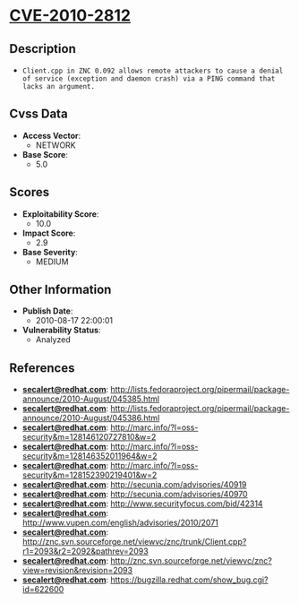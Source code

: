 
# [CVE-2010-2812](http://lists.fedoraproject.org/pipermail/package-announce/2010-August/045385.html)

## Description

- `Client.cpp in ZNC 0.092 allows remote attackers to cause a denial of service (exception and daemon crash) via a PING command that lacks an argument.`

## Cvss Data

- **Access Vector**:
  - NETWORK
- **Base Score**:
  - 5.0

## Scores

- **Exploitability Score**:
  - 10.0
- **Impact Score**:
  - 2.9
- **Base Severity**:
  - MEDIUM

## Other Information

- **Publish Date**:
  - 2010-08-17 22:00:01
- **Vulnerability Status**:
  - Analyzed

## References

- **secalert@redhat.com**: http://lists.fedoraproject.org/pipermail/package-announce/2010-August/045385.html
- **secalert@redhat.com**: http://lists.fedoraproject.org/pipermail/package-announce/2010-August/045386.html
- **secalert@redhat.com**: http://marc.info/?l=oss-security&m=128146120727810&w=2
- **secalert@redhat.com**: http://marc.info/?l=oss-security&m=128146352011964&w=2
- **secalert@redhat.com**: http://marc.info/?l=oss-security&m=128152390219401&w=2
- **secalert@redhat.com**: http://secunia.com/advisories/40919
- **secalert@redhat.com**: http://secunia.com/advisories/40970
- **secalert@redhat.com**: http://www.securityfocus.com/bid/42314
- **secalert@redhat.com**: http://www.vupen.com/english/advisories/2010/2071
- **secalert@redhat.com**: http://znc.svn.sourceforge.net/viewvc/znc/trunk/Client.cpp?r1=2093&r2=2092&pathrev=2093
- **secalert@redhat.com**: http://znc.svn.sourceforge.net/viewvc/znc?view=revision&revision=2093
- **secalert@redhat.com**: https://bugzilla.redhat.com/show_bug.cgi?id=622600

